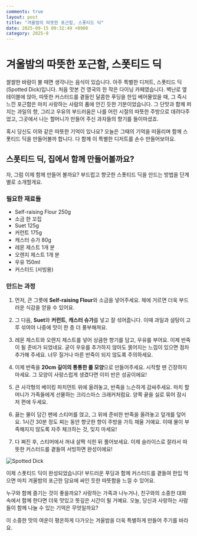 ```yaml
---
comments: true
layout: post
title: "겨울밤의 따뜻한 포근함, 스폿티드 딕"
date: 2025-09-15 09:32:49 +0900
category: 2025-9
---
```


# 겨울밤의 따뜻한 포근함, 스폿티드 딕

쌀쌀한 바람이 불 때면 생각나는 음식이 있습니다. 아주 특별한 디저트, 스폿티드 딕(Spotted Dick)입니다. 처음 맛본 건 영국의 한 작은 다이닝 카페였습니다. 벽난로 옆 테이블에 앉아, 따뜻한 커스터드를 곁들인 달콤한 푸딩을 한입 베어물었을 때, 그 즉시 느낀 포근함은 마치 사랑하는 사람의 품에 안긴 듯한 기분이었습니다. 그 단맛과 함께 퍼지는 과일의 향, 그리고 우유의 부드러움은 나를 어린 시절의 따뜻한 주방으로 데려다주었고, 그곳에서 나는 할머니가 만들어 주신 과자들의 향기를 들이마셨죠. 

혹시 당신도 이와 같은 따뜻한 기억이 있나요? 오늘은 그때의 기억을 떠올리며 함께 스폿티드 딕을 만들어볼까 합니다. 다 함께 이 특별한 디저트를 손수 만들어보아요.

  

## 스폿티드 딕, 집에서 함께 만들어볼까요?

자, 그럼 이제 함께 만들어 볼까요? 부드럽고 향긋한 스폿티드 딕을 만드는 방법을 단계별로 소개할게요.

### 필요한 재료들

- Self-raising Flour 250g
- 소금 한 꼬집
- Suet 125g
- 커런트 175g
- 캐스터 슈가 80g
- 레몬 제스트 1개 분
- 오렌지 제스트 1개 분
- 우유 150ml 
- 커스터드 (서빙용)

  

### 만드는 과정

1. 먼저, 큰 그릇에 **Self-raising Flour**와 소금을 넣어주세요. 체에 거르면 더욱 부드러운 식감을 얻을 수 있어요.
   
2. 그 다음, **Suet**와 **커런트**, **캐스터 슈가**를 넣고 잘 섞어줍니다. 이때 과일과 설탕이 고루 섞여야 나중에 맛이 한 층 더 풍부해져요.

3. 레몬 제스트와 오렌지 제스트를 넣어 상큼한 향기를 담고, 우유를 부어요. 이제 반죽이 될 준비가 되었네요. 굳이 우유를 추가하지 않아도 묽어지는 느낌이 있으면 점차 추가해 주세요. 너무 질거나 마른 반죽이 되지 않도록 주의하세요.

4. 이제 반죽을 **20cm 길이의 통통한 롤 모양**으로 만들어주세요. 시작할 땐 긴장하지 마세요. 그 모양이 사랑스럽게 생겼다면 이미 반은 성공이에요!

5. 큰 사각형의 베이킹 파치먼트 위에 올려놓고, 반죽을 느슨하게 감싸주세요. 마치 할머니가 가족들에게 선물하는 크리스마스 크래커처럼요. 양쪽 끝을 실로 묶어 잠시 저 편에 두세요.

6. 끓는 물이 담긴 팬에 스티머를 얹고, 그 위에 준비한 반죽을 올려놓고 덮개를 덮어요. 1시간 30분 정도 찌는 동안 향긋한 향이 주방을 가득 채울 거예요. 이때 물이 부족해지지 않도록 자주 체크하는 것, 잊지 마세요!

7. 다 쪄진 후, 스티머에서 꺼내 살짝 식힌 뒤 풀어보세요. 이제 슬라이스로 잘라서 따뜻한 커스터드를 곁들여 서빙하면 완성이에요! 

![Spotted Dick](https://www.themealdb.com/images/media/meals/xqvyqr1511638875.jpg)

  

이제 스폿티드 딕이 완성되었습니다! 부드러운 푸딩과 함께 커스터드를 곁들여 한입 먹으면 마치 겨울밤의 포근한 담요에 싸인 듯한 따뜻함을 느낄 수 있어요. 

누구와 함께 즐기는 것이 좋을까요? 사랑하는 가족과 나누거나, 친구와의 소중한 대화 속에서 함께 한다면 더욱 맛있고 뜻깊은 시간이 될 거예요. 오늘, 당신과 사랑하는 사람들이 함께 나눌 수 있는 기억은 무엇일까요?  

이 소중한 맛의 여운이 평온하게 다가오는 겨울밤을 더욱 특별하게 만들어 주기를 바라요.
